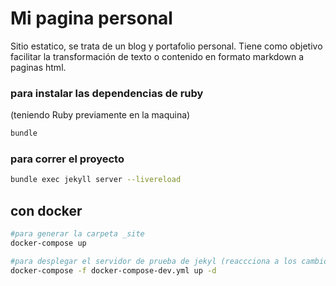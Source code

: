 # Mi pagina personal


Sitio estatico, se trata de un blog y portafolio personal. Tiene como objetivo facilitar la transformación de texto o contenido en formato markdown a paginas html.
### para instalar las dependencias de ruby

(teniendo Ruby previamente en la maquina)
```bash
bundle
```

### para correr el proyecto 

```bash
bundle exec jekyll server --livereload

```

## con docker

```bash
#para generar la carpeta _site
docker-compose up

#para desplegar el servidor de prueba de jekyl (reaccciona a los cambios que hagan en vivo)
docker-compose -f docker-compose-dev.yml up -d
```